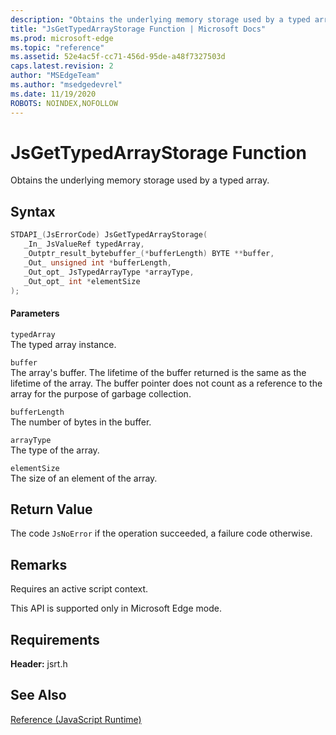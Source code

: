 ```yaml
---
description: "Obtains the underlying memory storage used by a typed array."
title: "JsGetTypedArrayStorage Function | Microsoft Docs"
ms.prod: microsoft-edge
ms.topic: "reference"
ms.assetid: 52e4ac5f-cc71-456d-95de-a48f7327503d
caps.latest.revision: 2
author: "MSEdgeTeam"
ms.author: "msedgedevrel"
ms.date: 11/19/2020
ROBOTS: NOINDEX,NOFOLLOW
---
```

# JsGetTypedArrayStorage Function

Obtains the underlying memory storage used by a typed array.  
  
## Syntax  
  
```cpp  
STDAPI_(JsErrorCode) JsGetTypedArrayStorage(  
   _In_ JsValueRef typedArray,  
   _Outptr_result_bytebuffer_(*bufferLength) BYTE **buffer,  
   _Out_ unsigned int *bufferLength,  
   _Out_opt_ JsTypedArrayType *arrayType,  
   _Out_opt_ int *elementSize  
);  
```  
  
#### Parameters  
 `typedArray`  
 The typed array instance.  
  
 `buffer`  
 The array's buffer. The lifetime of the buffer returned is the same as the lifetime of the array. The buffer pointer does not count as a reference to the array for the purpose of garbage collection.  
  
 `bufferLength`  
 The number of bytes in the buffer.  
  
 `arrayType`  
 The type of the array.  
  
 `elementSize`  
 The size of an element of the array.  
  
## Return Value  
 The code `JsNoError` if the operation succeeded, a failure code otherwise.  
  
## Remarks  
 Requires an active script context.  
  
 This API is supported only in Microsoft Edge mode.  
  
## Requirements  
 **Header:** jsrt.h  
  
## See Also  
 [Reference (JavaScript Runtime)](../chakra-hosting/reference-javascript-runtime.md)
